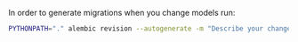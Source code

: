 In order to generate migrations when you change models run:
```bash
PYTHONPATH="." alembic revision --autogenerate -m "Describe your changes here."
```
